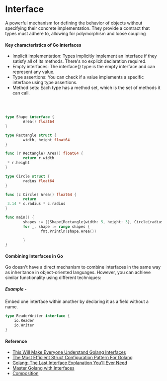 # Interface
 
A powerful mechanism for defining the behavior of objects without specifying their concrete implementation. They provide a contract that types must adhere to, allowing for polymorphism and loose coupling

#### Key characteristics of Go interfaces
- Implicit implementation: Types implicitly implement an interface if they satisfy all of its methods. There's no explicit declaration required.
- Empty interfaces: The interface{} type is the empty interface and can represent any value.
- Type assertions: You can check if a value implements a specific interface using type assertions.
- Method sets: Each type has a method set, which is the set of methods it can call.

<br><br>
```go
type Shape interface {
        Area() float64
}

type Rectangle struct {
        width, height float64
}

func (r Rectangle) Area() float64 {
        return r.width   
 * r.height
}

type Circle struct {
        radius float64
}

func (c Circle) Area() float64 {
        return   
 3.14 * c.radius * c.radius
}

func main() {
        shapes := []Shape{Rectangle{width: 5, height: 3}, Circle{radius: 2}}
        for _, shape := range shapes {
                fmt.Println(shape.Area())   

        }
}
```

#### Combining Interfaces in Go

Go doesn't have a direct mechanism to combine interfaces in the same way as inheritance in object-oriented languages. However, you can achieve similar functionality using different techniques:

##### Example - 
Embed one interface within another by declaring it as a field without a name.
```go
type ReaderWriter interface {
    io.Reader
    io.Writer
}
```



#### Reference
 - [This Will Make Everyone Understand Golang Interfaces](https://www.youtube.com/watch?v=rH0bpx7I2Dk)
 - [The Most Efficient Struct Configuration Pattern For Golang](https://www.youtube.com/watch?v=MDy7JQN5MN4)
 - [Golang: The Last Interface Explanation You'll Ever Need](https://www.youtube.com/watch?v=SX1gT5A9H-U)
 - [Master Golang with Interfaces](https://www.youtube.com/watch?v=IbXSEGB8LRs&list=PL7g1jYj15RUMMCMDYPyZHN3CaWbt3Rl5y&index=4)
 - [Composition](https://www.youtube.com/watch?v=kgCYq3EGoyE&list=PL7g1jYj15RUMMCMDYPyZHN3CaWbt3Rl5y&index=6)
